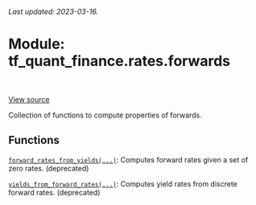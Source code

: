 <!--
This file is generated by a tool. Do not edit directly.
For open-source contributions the docs will be updated automatically.
-->

*Last updated: 2023-03-16.*

<div itemscope itemtype="http://developers.google.com/ReferenceObject">
<meta itemprop="name" content="tf_quant_finance.rates.forwards" />
<meta itemprop="path" content="Stable" />
</div>

# Module: tf_quant_finance.rates.forwards

<!-- Insert buttons and diff -->

<table class="tfo-notebook-buttons tfo-api" align="left">
</table>

<a target="_blank" href="https://github.com/google/tf-quant-finance/blob/master/tf_quant_finance/rates/forwards.py">View source</a>



Collection of functions to compute properties of forwards.



## Functions

[`forward_rates_from_yields(...)`](../../tf_quant_finance/rates/forwards/forward_rates_from_yields.md): Computes forward rates given a set of zero rates. (deprecated)

[`yields_from_forward_rates(...)`](../../tf_quant_finance/rates/forwards/yields_from_forward_rates.md): Computes yield rates from discrete forward rates. (deprecated)

